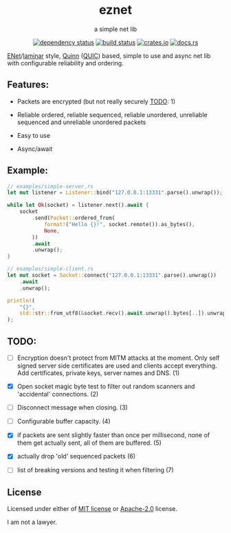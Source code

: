 <div align="center">

# eznet

a simple net lib

[![dependency status](https://deps.rs/repo/github/Overpeek/eznet/status.svg)](https://deps.rs/repo/github/Overpeek/eznet)
[![build status](https://github.com/Overpeek/eznet/actions/workflows/rust.yml/badge.svg)](https://github.com/Overpeek/eznet/actions)
[![crates.io](https://img.shields.io/crates/v/eznet.svg?label=eznet)](https://crates.io/crates/eznet)
[![docs.rs](https://docs.rs/eznet/badge.svg)](https://docs.rs/eznet/)

</div>

[ENet](http://enet.bespin.org/)/[laminar](https://github.com/TimonPost/laminar)
style, [Quinn](https://github.com/quinn-rs/quinn) ([QUIC](https://en.wikipedia.org/wiki/QUIC))
based, simple to use and async net lib with configurable reliability and ordering.

## Features:

- Packets are encrypted (but not really securely [TODO](#todo): 1)

- Reliable ordered, reliable sequenced, reliable unordered, unreliable sequenced and unreliable unordered packets

- Easy to use

- Async/await

## Example:

```rust
// examples/simple-server.rs
let mut listener = Listener::bind("127.0.0.1:13331".parse().unwrap());

while let Ok(socket) = listener.next().await {
    socket
        .send(Packet::ordered_from(
            format!("Hello {}!", socket.remote()).as_bytes(),
            None,
        ))
        .await
        .unwrap();
}

// examples/simple-client.rs
let mut socket = Socket::connect("127.0.0.1:13331".parse().unwrap())
    .await
    .unwrap();

println!(
    "{}",
    std::str::from_utf8(&socket.recv().await.unwrap().bytes[..]).unwrap()
);
```

## TODO:

- [ ] Encryption doesn't protect
      from MITM attacks at the moment.
      Only self signed server side
      certificates are used and clients
      accept everything. Add certificates,
      private keys, server names and DNS. (1)

- [x] Open socket magic byte test to
      filter out random scanners and
      'accidental' connections. (2)

- [ ] Disconnect message when closing. (3)

- [ ] Configurable buffer capacity. (4)

- [x] if packets are sent slightly faster
      than once per millisecond, none of them
      get actually sent, all of them are buffered. (5)

- [x] actually drop 'old' sequenced packets (6)

- [ ] list of breaking versions and
      testing it when filtering (7)

## License

Licensed under either of [MIT license](LICENSE-MIT) or [Apache-2.0](LICENSE-APACHE) license.

I am not a lawyer.
